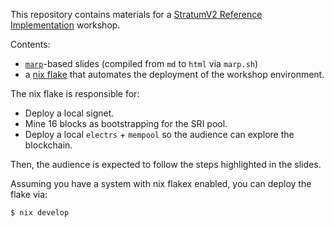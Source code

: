 This repository contains materials for a [StratumV2 Reference Implementation](https://github.com/stratum-mining/stratum) workshop.

Contents:
- [`marp`](https://marp.app/)-based slides (compiled from `md` to `html` via `marp.sh`)
- a [nix flake](https://nixos.wiki/wiki/Flakes) that automates the deployment of the workshop environment.

The nix flake is responsible for:
- Deploy a local signet.
- Mine 16 blocks as bootstrapping for the SRI pool.
- Deploy a local `electrs` + `mempool` so the audience can explore the blockchain.

Then, the audience is expected to follow the steps highlighted in the slides.

Assuming you have a system with nix flakex enabled, you can deploy the flake via:
```
$ nix develop
```
